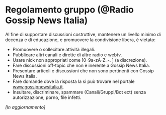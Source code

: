 # Regolamento gruppo (@Radio Gossip News Italia)
 
Al fine di supportare discussioni costruttive, mantenere un livello minimo di decenza e di educazione, e promuovere la condivisione libera, è vietato:

- Promuovere o sollecitare attività illegali.
- Pubblicare altri canali e dirette di altre radio e webtv.
- Usare nick non appropriati come [0-9a-zA-Z_\-\. ] (a discrezione).
- Fare discussioni off-topic che non è inerente a Gossip News Italia.
- Presentare articoli e discussioni che non sono pertinenti con Gossip News Italia.
- Fare domande dove la risposta la si può trovare nel portale www.gossipnewsitalia.it.
- Insultare, discriminare, spammare (Canali/Gruppi/Bot ect) senza autorizzazione, porno, file infetti.

*[In aggiornamento]*
